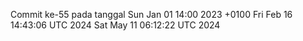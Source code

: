 Commit ke-55 pada tanggal Sun Jan 01 14:00 2023 +0100
Fri Feb 16 14:43:06 UTC 2024
Sat May 11 06:12:22 UTC 2024
